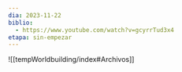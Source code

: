 ```yaml
---
dia: 2023-11-22
biblio:
  - https://www.youtube.com/watch?v=gcyrrTud3x4
etapa: sin-empezar
---
```









![[tempWorldbuilding/index#Archivos]]